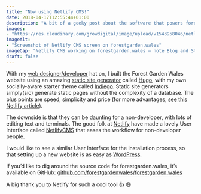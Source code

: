 ```yaml
---
title: "Now using Netlify CMS!"
date: 2018-04-17T12:55:44+01:00
description: "A bit of a geeky post about the software that powers forestgarden.wales"
images: 
- "https://res.cloudinary.com/growdigital/image/upload/v1543958046/netlifycms-39708805630.png"
imageAlt: 
- "Screenshot of Netlify CMS screen on forestgarden.wales"
imageCap: "Netlify CMS working on forestgarden.wales – note Blog and Status categories"
draft: false
---
```


With my [web designer/developer](https://www.growdigital.org/) hat on, I built the Forest Garden Wales website using an amazing [static site generator](https://www.staticgen.com/) called [Hugo](https://gohugo.io/), with my own socially-aware starter theme called [Indiego](https://www.indiego.org.uk/). Static site generators simply(sic) generate static pages without the complexity of a database. The plus points are speed, simplicity and price (for more advantages, [see this Netlify article](https://www.netlify.com/blog/2016/05/18/9-reasons-your-site-should-be-static/)).

The downside is that they can be daunting for a non-developer, with lots of editing text and terminals. The good folk at [Netlify](https://www.netlify.com/) have made a lovely User Interface called [NetlifyCMS](https://www.netlifycms.org/) that eases the workflow for non-developer people. 

I would like to see a similar User Interface for the installation process, so that setting up a new website is as easy as [WordPress](http://www.wordpress.org/).

If you’d like to dig around the source code for forestgarden.wales, it’s available on GitHub: [github.com/forestgardenwales/forestgarden.wales](https://github.com/forestgardenwales/forestgarden.wales)

A big thank you to Netlify for such a cool tool 👍 😄
